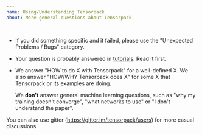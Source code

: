 ```yaml
---
name: Using/Understanding Tensorpack
about: More general questions about Tensorpack.

---
```


+ If you did something specific and it failed, please use the "Unexpected Problems /
  Bugs" category.

+ Your question is probably answered in [tutorials](http://tensorpack.readthedocs.io/en/latest/tutorial/index.html#user-tutorials). Read it first.

+ We answer "HOW to do X with Tensorpack" for a well-defined X.
  We also answer "HOW/WHY Tensorpack does X" for some X that Tensorpack or its examples are doing.

  We __don't__ answer general machine learning questions, such as "why my training doesn't converge", "what networks to use" or "I don't understand the paper".

You can also use gitter (https://gitter.im/tensorpack/users) for more casual discussions.
